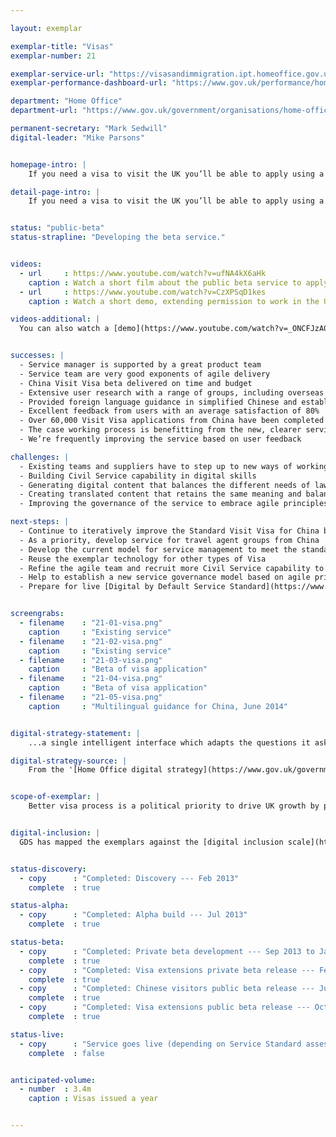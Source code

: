 ```yaml
---

layout: exemplar

exemplar-title: "Visas"
exemplar-number: 21

exemplar-service-url: "https://visasandimmigration.ipt.homeoffice.gov.uk/applying-in-china"
exemplar-performance-dashboard-url: "https://www.gov.uk/performance/home-office-visas-immigration-applications"

department: "Home Office"
department-url: "https://www.gov.uk/government/organisations/home-office"

permanent-secretary: "Mark Sedwill"
digital-leader: "Mike Parsons"


homepage-intro: |
    If you need a visa to visit the UK you’ll be able to apply using a simple online service

detail-page-intro: |
    If you need a visa to visit the UK you’ll be able to apply using a simple online service


status: "public-beta"
status-strapline: "Developing the beta service."


videos:
  - url     : https://www.youtube.com/watch?v=ufNA4kX6aHk
    caption : Watch a short film about the public beta service to apply for a Visit Visa from China, filmed January 2014
  - url     : https://www.youtube.com/watch?v=CzXPSqD1kes
    caption : Watch a short demo, extending permission to work in the UK, filmed January 2014

videos-additional: |
  You can also watch a [demo](https://www.youtube.com/watch?v=_ONCFJzA0CM) introducing the service, filmed July 2013.


successes: |
  - Service manager is supported by a great product team
  - Service team are very good exponents of agile delivery
  - China Visit Visa beta delivered on time and budget
  - Extensive user research with a range of groups, including overseas users, English second-language users, agencies and UK legal representatives
  - Provided foreign language guidance in simplified Chinese and established a multi-lingual framework  for managing translated content
  - Excellent feedback from users with an average satisfaction of 80%
  - Over 60,000 Visit Visa applications from China have been completed so far
  - The case working process is benefitting from the new, clearer service as the quality of submitted data is improving
  - We’re frequently improving the service based on user feedback

challenges: |
  - Existing teams and suppliers have to step up to new ways of working
  - Building Civil Service capability in digital skills
  - Generating digital content that balances the different needs of law, policy, security, an english second-language audience, and GOV.UK content guidelines
  - Creating translated content that retains the same meaning and balance across these disparate needs
  - Improving the governance of the service to embrace agile principles

next-steps: |
  - Continue to iteratively improve the Standard Visit Visa for China based on user feedback and research
  - As a priority, develop service for travel agent groups from China
  - Develop the current model for service management to meet the standard required for a GOV.UK live service
  - Reuse the exemplar technology for other types of Visa
  - Refine the agile team and recruit more Civil Service capability to support its work, filling several team vacancies
  - Help to establish a new service governance model based on agile principles
  - Prepare for live [Digital by Default Service Standard](https://www.gov.uk/service-manual/digital-by-default) assessment


screengrabs:
  - filename    : "21-01-visa.png"
    caption     : "Existing service"
  - filename    : "21-02-visa.png"
    caption     : "Existing service"
  - filename    : "21-03-visa.png"
    caption     : "Beta of visa application"
  - filename    : "21-04-visa.png"
    caption     : "Beta of visa application"
  - filename    : "21-05-visa.png"
    caption     : "Multilingual guidance for China, June 2014"


digital-strategy-statement: |
    ...a single intelligent interface which adapts the questions it asks the user based on business rules: avoiding unnecessary questions and providing a dynamic, streamlined process that users (many of whom are not native English speakers) find simple and accessible.

digital-strategy-source: |
    From the '[Home Office digital strategy](https://www.gov.uk/government/publications/home-office-digital-strategy)' --- December 2012


scope-of-exemplar: |
    Better visa process is a political priority to drive UK growth by promoting visits from tourists, students and business people. [Currently 3.57m visas are issued at a cost of £649m/year, £182 per transaction](https://www.gov.uk/performance/home-office-visas-immigration-applications).


digital-inclusion: |
  GDS has mapped the exemplars against the [digital inclusion scale](https://www.gov.uk/government/publications/government-digital-inclusion-strategy/government-digital-inclusion-strategy#measuring-digital-exclusion) to help show where these services may be difficult for some people to use. [See the rating for Visas](https://www.gov.uk/government/publications/government-digital-inclusion-strategy/exemplar-services-and-identity-assurance-how-complex-they-are#visas).


status-discovery:
  - copy      : "Completed: Discovery --- Feb 2013"
    complete  : true

status-alpha:
  - copy      : "Completed: Alpha build --- Jul 2013"
    complete  : true

status-beta:
  - copy      : "Completed: Private beta development --- Sep 2013 to Jan 2014"
    complete  : true
  - copy      : "Completed: Visa extensions private beta release --- Feb 2014"
    complete  : true
  - copy      : "Completed: Chinese visitors public beta release --- Jun 2014"
    complete  : true
  - copy      : "Completed: Visa extensions public beta release --- Oct 2014"
    complete  : true

status-live:
  - copy      : "Service goes live (depending on Service Standard assessment) --- Jan to Mar 2015"
    complete  : false


anticipated-volume:
  - number  : 3.4m
    caption : Visas issued a year


---
```

